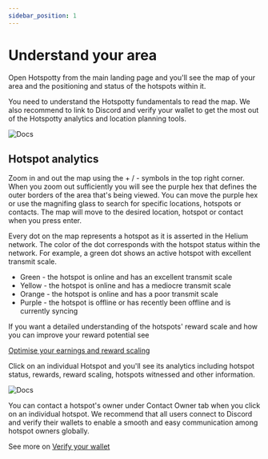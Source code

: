 ```yaml
---
sidebar_position: 1
---
```


# Understand your area

Open Hotspotty from the main landing page and you'll see the map of your area and the positioning and status of the hotspots within it.  

You need to understand the Hotspotty fundamentals to read the map. We also recommend to link to Discord and verify your wallet to get the most out of the Hotspotty analytics and location planning tools.

![Docs](/img/docs/getting-started/verify-your-wallet/understand-your-area1.png)

## Hotspot analytics 

Zoom in and out the map using the + / - symbols in the top right corner. When you zoom out sufficiently you will see the purple hex that defines the outer borders of the area that's being viewed. You can move the purple hex or use the magnifing glass to search for specific locations, hotspots or contacts. The map will move to the desired location, hotspot or contact when you press enter.  

Every dot on the map represents a hotspot as it is asserted in the Helium network. The color of the dot corresponds with the hotspot status within the network. For example, a green dot shows an active hotspot with excellent transmit scale.  

- Green - the hotspot is online and has an excellent transmit scale
- Yellow - the hotspot is online and has a mediocre transmit scale 
- Orange - the hotspot is online and has a poor transmit scale
- Purple - the hotspot is offline or has recently been offline and is currently syncing

If you want a detailed understanding of the hotspots' reward scale and how you can improve your reward potential see

[Optimise your earnings and reward scaling](../expand-the-network/optimise-you-earnings-and-reward-scaling.md)

Click on an individual Hotspot and you'll see its analytics including hotspot status, rewards, reward scaling, hotspots witnessed and other information. 

![Docs](/img/docs/getting-started/verify-your-wallet/understand-your-area2.png)

You can contact a hotspot's owner under Contact Owner tab when you click on an individual hotspot. We recommend that all users connect to Discord and verify their wallets to enable a smooth and easy communication among hotspot owners globally. 

See more on [Verify your wallet](verify-your-wallet.md)

